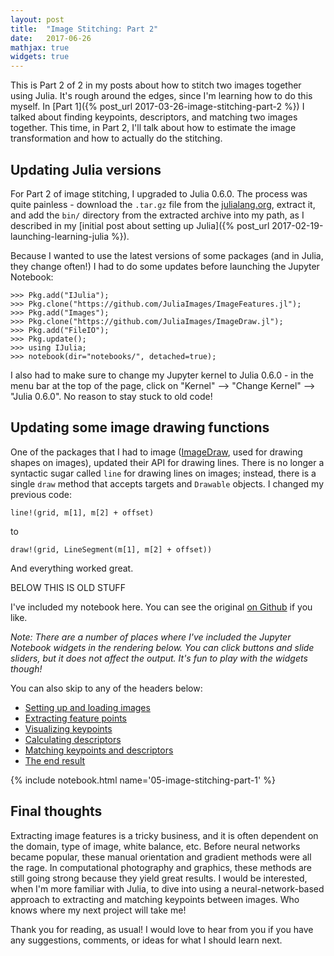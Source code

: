 ```yaml
---
layout: post
title:  "Image Stitching: Part 2"
date:   2017-06-26
mathjax: true
widgets: true
---
```


This is Part 2 of 2 in my posts about how to stitch two images together using Julia. It's rough around the edges, since I'm learning how to do this myself. In [Part 1]({% post_url 2017-03-26-image-stitching-part-2 %}) I talked about finding keypoints, descriptors, and matching two images together. This time, in Part 2, I'll talk about how to estimate the image transformation and how to actually do the stitching.

## Updating Julia versions

For Part 2 of image stitching, I upgraded to Julia 0.6.0. The process was quite painless - download the `.tar.gz` file from the [julialang.org](http://julialang.org), extract it, and add the `bin/` directory from the extracted archive into my path, as I described in my [initial post about setting up Julia]({% post_url 2017-02-19-launching-learning-julia %}).

Because I wanted to use the latest versions of some packages (and in Julia, they change often!) I had to do some updates before launching the Jupyter Notebook:

```
>>> Pkg.add("IJulia");
>>> Pkg.clone("https://github.com/JuliaImages/ImageFeatures.jl");
>>> Pkg.add("Images");
>>> Pkg.clone("https://github.com/JuliaImages/ImageDraw.jl");
>>> Pkg.add("FileIO");
>>> Pkg.update();
>>> using IJulia;
>>> notebook(dir="notebooks/", detached=true);
```

I also had to make sure to change my Jupyter kernel to Julia 0.6.0 - in the menu bar at the top of the page, click on "Kernel" --> "Change Kernel" --> "Julia 0.6.0". No reason to stay stuck to old code!

## Updating some image drawing functions

One of the packages that I had to image ([ImageDraw](https://github.com/JuliaImages/ImageDraw.jl), used for drawing shapes on images), updated their API for drawing lines. There is no longer a syntactic sugar called `line` for drawing lines on images; instead, there is a single `draw` method that accepts targets and `Drawable` objects. I changed my previous code:

```
line!(grid, m[1], m[2] + offset)
```

to

```
draw!(grid, LineSegment(m[1], m[2] + offset))
```

And everything worked great.

BELOW THIS IS OLD STUFF

<!--more-->

I've included my notebook here. You can see the original [on Github](https://github.com/mprat/learningjulia/blob/master/notebooks/05-image-stitching-part-1.ipynb) if you like.

_Note: There are a number of places where I've included the Jupyter Notebook widgets in the rendering below. You can click buttons and slide sliders, but it does not affect the output. It's fun to play with the widgets though!_

You can also skip to any of the headers below:

* [Setting up and loading images](#Setting-up-and-loading-images)
* [Extracting feature points](#Extracting-Feature-Points)
* [Visualizing keypoints](#Visualizing-keypoints)
* [Calculating descriptors](#Calculating-descriptors)
* [Matching keypoints and descriptors](#Matching-keypoints)
* [The end result](#The-end-result)

{% include notebook.html name='05-image-stitching-part-1' %}

## Final thoughts

Extracting image features is a tricky business, and it is often dependent on the domain, type of image, white balance, etc. Before neural networks became popular, these manual orientation and gradient methods were all the rage. In computational photography and graphics, these methods are still going strong because they yield great results. I would be interested, when I'm more familiar with Julia, to dive into using a neural-network-based approach to extracting and matching keypoints between images. Who knows where my next project will take me!

Thank you for reading, as usual! I would love to hear from you if you have any suggestions, comments, or ideas for what I should learn next.
